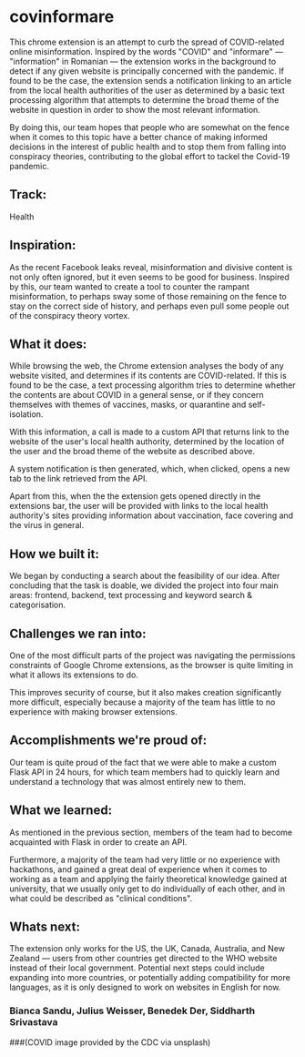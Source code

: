 # covinformare

This chrome extension is an attempt to curb the spread of COVID-related online misinformation. Inspired by the words "COVID" and "informare" — "information" in Romanian — the extension works in the background to detect if any given website is principally concerned with the pandemic. If found to be the case, the extension sends a notification linking to an article from the local health authorities of the user as determined by a basic text processing algorithm that attempts to determine the broad theme of the website in question in order to show  the most relevant information.

By doing this, our team hopes that people who are somewhat on the fence when it comes to this topic have a better chance of making informed decisions in the interest of public health and to stop them from falling into conspiracy theories, contributing to the global effort to tackel the Covid-19 pandemic.

## Track: 
Health

## Inspiration:
As the recent Facebook leaks reveal, misinformation and divisive content is not only often ignored, but it even seems to be good for business.
Inspired by this, our team wanted to create a tool to counter the rampant misinformation, to perhaps sway some of those remaining on the fence to stay on the correct side of history, and perhaps even pull some people out of the conspiracy theory vortex.

## What it does:
While browsing the web, the Chrome extension analyses the body of any website visited, and determines if its contents are COVID-related. If this is found to be the case, a text processing algorithm tries to determine whether the contents are about COVID in a general sense, or if they concern themselves with themes of vaccines, masks, or quarantine and self-isolation.

With this information, a call is made to a custom API that returns link to the website of the user's local health authority, determined by the location of the user and the broad theme of the website as described above.

A system notification is then generated, which, when clicked, opens a new tab to the link retrieved from the API.

Apart from this, when the the extension gets opened directly in the extensions bar, the user will be provided with links to the local health authority's sites providing information about vaccination, face covering and the virus in general.

## How we built it:
We began by conducting a search about the feasibility of our idea. After concluding that the task is doable, we divided the project into four main areas: frontend, backend, text processing and keyword search & categorisation. 

## Challenges we ran into:
One of the most difficult parts of the project was navigating the permissions constraints of Google Chrome extensions, as the browser is quite limiting in what it allows its extensions to do.

This improves security of course, but it also makes creation significantly more difficult, especially because a majority of the team has little to no experience with making browser extensions.

## Accomplishments we're proud of:
Our team is quite proud of the fact that we were able to make a custom Flask API in 24 hours, for which team members had to quickly learn and understand a technology that was almost entirely new to them.

## What we learned:
As mentioned in the previous section, members of the team had to become acquainted with Flask in order to create an API.

Furthermore, a majority of the team had very little or no experience with hackathons, and gained a great deal of experience when it comes to working as a team and applying the fairly theoretical knowledge gained at university, that we usually only get to do individually of each other, and in what could be described as "clinical conditions".

## Whats next:
The extension only works for the US, the UK, Canada, Australia, and New Zealand — users from other countries get directed to the WHO website instead of their local government. Potential next steps could include expanding into more countries, or potentially adding compatibility for more languages, as it is only designed to work on websites in English for now.

### Bianca Sandu, Julius Weisser, Benedek Der, Siddharth Srivastava
###(COVID image provided by the CDC via unsplash)